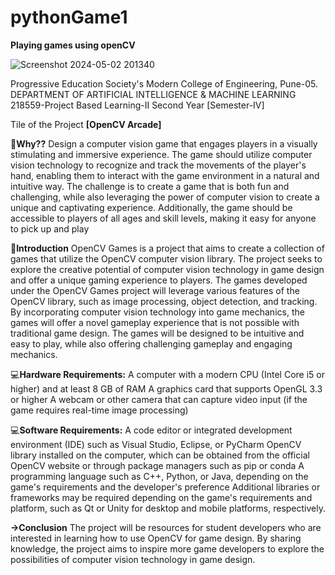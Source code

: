 # pythonGame1
   **Playing games using openCV**

 
![Screenshot 2024-05-02 201340](https://github.com/ParasDeshpande/Playing_Using_Computer_Vision/assets/159699595/95a0958c-514c-441d-b4a4-037bbad0187b)

 Progressive Education Society's 
 Modern College of Engineering, Pune-05. 
 DEPARTMENT OF ARTIFICIAL INTELLIGENCE & MACHINE LEARNING 
 218559-Project Based Learning-II 
 Second Year [Semester-IV] 

Tile of the Project 
**[OpenCV Arcade]** 

🤔**Why??**
Design a computer vision game that engages players in a visually stimulating and 
immersive experience. The game should utilize computer vision technology to 
recognize and track the movements of the player's hand, enabling them to 
interact with the game environment in a natural and intuitive way. The challenge 
is to create a game that is both fun and challenging, while also leveraging the 
power of computer vision to create a unique and captivating experience. 
Additionally, the game should be accessible to players of all ages and skill levels, 
making it easy for anyone to pick up and play

🤖**Introduction**
OpenCV Games is a project that aims to create a collection of games that utilize 
the OpenCV computer vision library. The project seeks to explore the creative 
potential of computer vision technology in game design and offer a unique 
gaming experience to players. 
The games developed under the OpenCV Games project will leverage various 
features of the OpenCV library, such as image processing, object detection, and 
tracking. By incorporating computer vision technology into game mechanics, the 
games will offer a novel gameplay experience that is not possible with traditional 
game design. 
The games will be designed to be intuitive and easy to play, while also offering 
challenging gameplay and engaging mechanics.

💻**Hardware Requirements:**
A computer with a modern CPU (Intel Core i5 or higher) and at least 8 GB of 
RAM 
A graphics card that supports OpenGL 3.3 or higher 
A webcam or other camera that can capture video input (if the game requires 
real-time image processing) 

💻**Software Requirements:**
A code editor or integrated development environment (IDE) such as Visual 
Studio, Eclipse, or PyCharm 
OpenCV library installed on the computer, which can be obtained from the 
official OpenCV website or through package managers such as pip or conda 
A programming language such as C++, Python, or Java, depending on the 
game's requirements and the developer's preference 
Additional libraries or frameworks may be required depending on the game's 
requirements and platform, such as Qt or Unity for desktop and mobile 
platforms, respectively. 

 **→Conclusion** 
The project will be resources for student developers who are interested in 
learning how to use OpenCV for game design. By sharing knowledge, the project 
aims to inspire more game developers to explore the possibilities of computer 
vision technology in game design. 
